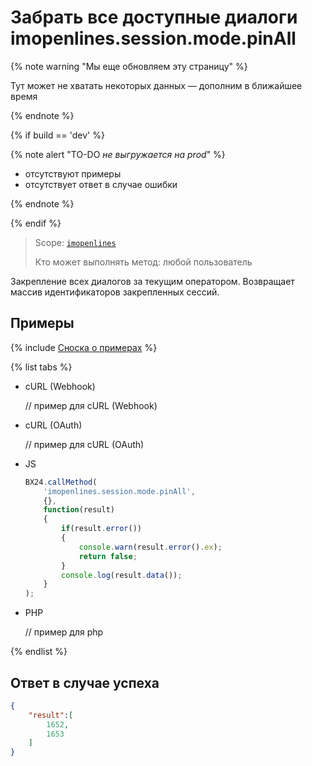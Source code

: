 # Забрать все доступные диалоги imopenlines.session.mode.pinAll

{% note warning "Мы еще обновляем эту страницу" %}

Тут может не хватать некоторых данных — дополним в ближайшее время

{% endnote %}

{% if build == 'dev' %}

{% note alert "TO-DO _не выгружается на prod_" %}

- отсутствуют примеры
- отсутствует ответ в случае ошибки

{% endnote %}

{% endif %}

> Scope: [`imopenlines`](../../../scopes/permissions.md)
>
> Кто может выполнять метод: любой пользователь

Закрепление всех диалогов за текущим оператором. Возвращает массив идентификаторов закрепленных сессий.

## Примеры

{% include [Сноска о примерах](../../../../_includes/examples.md) %}

{% list tabs %}

- cURL (Webhook)

    // пример для cURL (Webhook)

- cURL (OAuth)

    // пример для cURL (OAuth)

- JS

    ```js
    BX24.callMethod(
        'imopenlines.session.mode.pinAll',
        {},
        function(result)
        {
            if(result.error())
            {
                console.warn(result.error().ex);
                return false;
            }
            console.log(result.data());
        }
    );
    ```

- PHP

    // пример для php

{% endlist %}

## Ответ в случае успеха

```json
{
    "result":[
        1652,
        1653
    ]
}
```